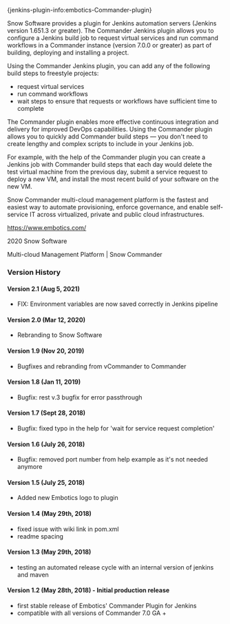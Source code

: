  {jenkins-plugin-info:embotics-Commander-plugin}

Snow Software provides a plugin for Jenkins automation servers (Jenkins
version 1.651.3 or greater). The Commander Jenkins plugin allows you to
configure a Jenkins build job to request virtual services and run
command workflows in a Commander instance (version 7.0.0 or greater) as
part of building, deploying and installing a project.

Using the Commander Jenkins plugin, you can add any of the following
build steps to freestyle projects:

-   request virtual services
-   run command workflows
-   wait steps to ensure that requests or workflows have sufficient time
    to complete

The Commander plugin enables more effective continuous integration and
delivery for improved DevOps capabilities. Using the Commander plugin
allows you to quickly add Commander build steps — you don't need to
create lengthy and complex scripts to include in your Jenkins job.

For example, with the help of the Commander plugin you can create a
Jenkins job with Commander build steps that each day would delete the
test virtual machine from the previous day, submit a service request to
deploy a new VM, and install the most recent build of your software on
the new VM.

Snow Commander multi-cloud management platform is the fastest and
easiest way to automate provisioning, enforce governance, and enable
self-service IT across virtualized, private and public cloud
infrastructures.

<https://www.embotics.com/>

2020 Snow Software

Multi-cloud Management Platform \| Snow Commander

  

### Version History

#### Version 2.1 (Aug 5, 2021)

-	FIX: Environment variables are now saved correctly in Jenkins pipeline

#### Version 2.0 (Mar 12, 2020)

-	Rebranding to Snow Software

#### Version 1.9 (Nov 20, 2019)

-   Bugfixes and rebranding from vCommander to Commander

#### Version 1.8 (Jan 11, 2019)

-   Bugfix: rest v.3 bugfix for error passthrough

#### Version 1.7 (Sept 28, 2018)

-   Bugfix: fixed typo in the help for 'wait for service request
    completion'

#### Version 1.6 (July 26, 2018)

-   Bugfix: removed port number from help example as it's not needed
    anymore

#### Version 1.5 (July 25, 2018)

-   Added new Embotics logo to plugin

#### Version 1.4 (May 29th, 2018)

-   fixed issue with wiki link in pom.xml
-   readme spacing

#### Version 1.3 (May 29th, 2018)

-   testing an automated release cycle with an internal version of
    jenkins and maven

#### Version 1.2 (May 28th, 2018) - Initial production release

-   first stable release of Embotics' Commander Plugin for Jenkins
-   compatible with all versions of Commander 7.0 GA +

